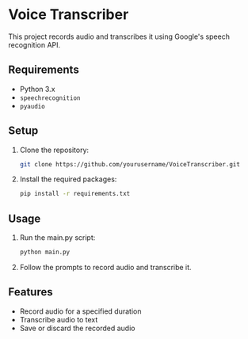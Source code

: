 # Voice Transcriber

This project records audio and transcribes it using Google's speech recognition API.

## Requirements

- Python 3.x
- `speechrecognition`
- `pyaudio`

## Setup

1. Clone the repository:
   ```bash
   git clone https://github.com/yourusername/VoiceTranscriber.git
2. Install the required packages:
   ```bash
   pip install -r requirements.txt

## Usage

1. Run the main.py script:
   ```bash
   python main.py
2. Follow the prompts to record audio and transcribe it.

## Features

* Record audio for a specified duration
* Transcribe audio to text
* Save or discard the recorded audio
